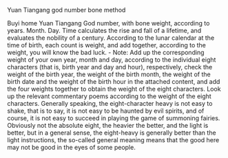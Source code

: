 Yuan Tiangang god number bone method 

Buyi home Yuan Tiangang God number, with bone weight, according to years. Month. Day. Time calculates the rise and fall of a lifetime, and evaluates the nobility of a century. According to the lunar calendar at the time of birth, each count is weight, and add together, according to the weight, you will know the bad luck. - 
Note: Add up the corresponding weight of your own year, month and day, according to the individual eight characters (that is, birth year and day and hour), respectively, check the weight of the birth year, the weight of the birth month, the weight of the birth date and the weight of the birth hour in the attached content, and add the four weights together to obtain the weight of the eight characters. Look up the relevant commentary poems according to the weight of the eight characters. Generally speaking, the eight-character heavy is not easy to shake, that is to say, it is not easy to be haunted by evil spirits, and of course, it is not easy to succeed in playing the game of summoning fairies. Obviously not the absolute eight, the heavier the better, and the light is better, but in a general sense, the eight-heavy is generally better than the light instructions, the so-called general meaning means that the good here may not be good in the eyes of some people.
